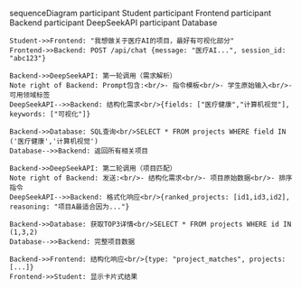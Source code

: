 sequenceDiagram
    participant Student
    participant Frontend
    participant Backend
    participant DeepSeekAPI
    participant Database
    
    Student->>Frontend: "我想做关于医疗AI的项目，最好有可视化部分"
    Frontend->>Backend: POST /api/chat {message: "医疗AI...", session_id: "abc123"}
    
    Backend->>DeepSeekAPI: 第一轮调用（需求解析）
    Note right of Backend: Prompt包含:<br/>- 指令模板<br/>- 学生原始输入<br/>- 可用领域标签
    DeepSeekAPI-->>Backend: 结构化需求<br/>{fields: ["医疗健康","计算机视觉"], keywords: ["可视化"]}
    
    Backend->>Database: SQL查询<br/>SELECT * FROM projects WHERE field IN ('医疗健康','计算机视觉')
    Database-->>Backend: 返回所有相关项目
    
    Backend->>DeepSeekAPI: 第二轮调用（项目匹配）
    Note right of Backend: 发送:<br/>- 结构化需求<br/>- 项目原始数据<br/>- 排序指令
    DeepSeekAPI-->>Backend: 格式化响应<br/>{ranked_projects: [id1,id3,id2], reasoning: "项目A最适合因为..."}
    
    Backend->>Database: 获取TOP3详情<br/>SELECT * FROM projects WHERE id IN (1,3,2)
    Database-->>Backend: 完整项目数据
    
    Backend->>Frontend: 结构化响应<br/>{type: "project_matches", projects: [...]}
    Frontend->>Student: 显示卡片式结果
